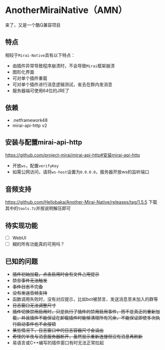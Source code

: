 # AnotherMiraiNative（AMN）
来了，又是一个酷Q兼容项目

## 特点
相较于`Mirai-Native`具有以下特点：
- 由插件异常导致程序崩溃时，不会导致`Mirai`框架崩溃
- 图形化界面
- 可对单个插件重载
- 可对单个插件进行消息逻辑测试，省去在群内发消息
- 服务器端可使用64位的JRE了

## 依赖
- .netframework48
- mirai-api-http v2

## 安装与配置mirai-api-http
https://github.com/project-mirai/mirai-api-http#安装mirai-api-http
- 开放`ws`，配置`verifyKey`
- 如需公网访问，请将`ws-host`设置为`0.0.0.0`，服务器开放ws的监听端口

## 音频支持
https://github.com/Hellobaka/Another-Mirai-Native/releases/tag/1.5.5 下载其中的`tools.7z`并按说明解压即可

## 待实现功能
- [ ] WebUI
- [ ] 糊的所有功能真的可用吗？

## 已知的问题
- ~~插件初始加载，点击启用时会有文件占用提示~~
- ~~禁言事件无法触发~~
- ~~事件日志不完备~~
- ~~没有发送音频支持~~
- 函数调用失败时，没有对应提示，比如bot被禁言、发送消息至未加入的群等
- ~~日志窗口无法调整尺寸~~
- ~~插件切换禁用启用时，只是执行了插件的禁用启用事件，而不是真正的重新加载，并且插件不能保证在卸载插件时能够清理所有冗余，不能保证即使多次执行启动事件也不会报错~~
- ~~某些情况下，日志窗口中的日志容器尺寸会溢出~~
- ~~奇怪的半夜与消息服务器断开，虽然显示重新连接但没有消息再刷新~~
- 易语言或C++编写的插件窗口有时无法正常拉起
